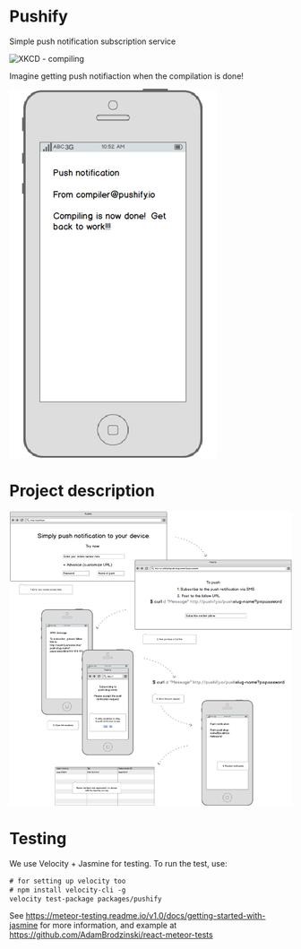 # Pushify

Simple push notification subscription service

![XKCD - compiling](https://imgs.xkcd.com/comics/compiling.png)

Imagine getting push notifiaction when the compilation is done!

![Mockup 1](/mobile.png)

# Project description

![Mockup 1](/mockup.png)


# Testing

We use Velocity + Jasmine for testing.  To run the test, use:

	# for setting up velocity too
	# npm install velocity-cli -g
	velocity test-package packages/pushify

See https://meteor-testing.readme.io/v1.0/docs/getting-started-with-jasmine for more information, and example at https://github.com/AdamBrodzinski/react-meteor-tests